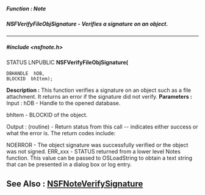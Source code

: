 ##### Function : Note
##### NSFVerifyFileObjSignature - Verifies a signature on an object.
---
##### #include <nsfnote.h>
STATUS LNPUBLIC **NSFVerifyFileObjSignature(**

	DBHANDLE  hDB,
	BLOCKID  bhItem);
**Description :**
This function verifies a signature on an object such as a file attachment.  It 
returns an error if the signature did not verify.
**Parameters :**
Input :
hDB  -  Handle to the opened database.

bhItem  -  BLOCKID of the object.

Output :
(routine)  -   Return status from this call -- indicates either success or what the error is. The return codes include:

NOERROR - The object signature was successfully verified or the object was not signed.
ERR_xxx - STATUS returned from a lower level Notes function.  This value can be passed to OSLoadString to obtain a text string that can be presented in a dialog box or log entry.


**See Also :**
[NSFNoteVerifySignature](D:/md_files/NSFNoteVerifySignature.md)
---
